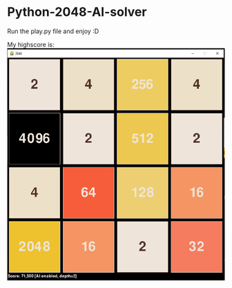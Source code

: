 # Python-2048-AI-solver

Run the play.py file and enjoy :D

My highscore is:
![AI score](https://github.com/bneiG1/Python-2048-AI-solver/blob/main/Screenshot%202023-01-20%20022753.png)
